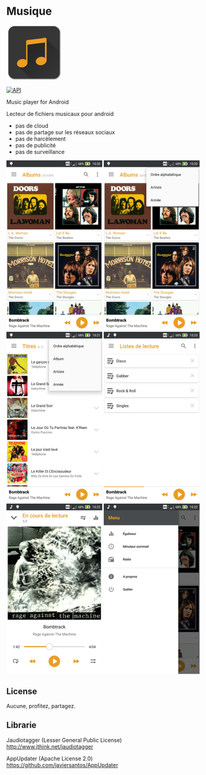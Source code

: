# Musique
 ![Icône](/app/src/main/res/mipmap-xxhdpi/ic_launcher.png) 
 
[![API](https://img.shields.io/badge/API-21%2B-brightgreen.svg?style=flat)](https://android-arsenal.com/api?level=21)

  Music player for Android

Lecteur de fichiers musicaux pour android

- pas de cloud
- pas de partage sur les réseaux sociaux
- pas de harcèlement
- pas de publicité
- pas de surveillance


 <img alt="screenshot" src="/screenshots/1.jpg?raw=true" width="250px" />
 <img alt="screenshot" src="/screenshots/2.jpg?raw=true" width="250px" />
 <img alt="screenshot" src="/screenshots/3.jpg?raw=true" width="250px" />
 <img alt="screenshot" src="/screenshots/4.jpg?raw=true" width="250px" />
 <img alt="screenshot" src="/screenshots/5.jpg?raw=true" width="250px" />
 <img alt="screenshot" src="/screenshots/6.jpg?raw=true" width="250px" />


License
-------

Aucune, profitez, partagez.


## Librarie

Jaudiotagger
(Lesser General Public License)
http://www.jthink.net/jaudiotagger


AppUpdater
(Apache License 2.0)
https://github.com/javiersantos/AppUpdater